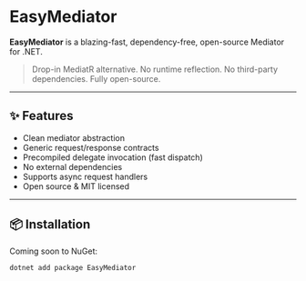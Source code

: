 # EasyMediator

**EasyMediator** is a blazing-fast, dependency-free, open-source Mediator for .NET.

> Drop-in MediatR alternative. No runtime reflection. No third-party dependencies. Fully open-source.

---

## ✨ Features

- Clean mediator abstraction
- Generic request/response contracts
- Precompiled delegate invocation (fast dispatch)
- No external dependencies
- Supports async request handlers
- Open source & MIT licensed

---

## 📦 Installation

Coming soon to NuGet:

```bash
dotnet add package EasyMediator
